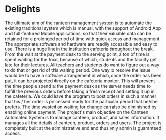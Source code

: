 # Delights
The ultimate aim of the canteen management system is to automate the
existing traditional system which is manual, with the support of Android App
and full-featured Mobile applications, so that their valuable data can be
retained for a prolonged period of time with quick access and management.
The appropriate software and hardware are readily accessible and easy to use.
There is a huge line in the institution cafeteria throughout the break. From the
wait at the payment desk to the serving point, a ton of time is spent waiting for
the food, because of which, students and the faculty get late for their lectures.
All teachers and students do want to figure out a way to do that or get rid of
this waiting period.
One way to resolve the issue would be to have a software arrangement in
which, once the order has been put, it can be projected directly on the cafeteria
monitor. This will prevent the time people spend at the payment desk as the
server needs time to fulfill the previous orders before taking a fresh receipt and
setting it up in the cafeteria. We could have the program to post orders in such
a manner that his / her order is processed ready for the particular period that
he/she prefers. The time wasted on waiting for change can also be diminished
by enabling online payment. The project's main objective on the Canteen
Automated System is to manage canteen, product, and sales information. It
manages all the details of canteen, product, orders and users. The project is
completely built at the administrative end and thus only admin is guaranteed
access.
